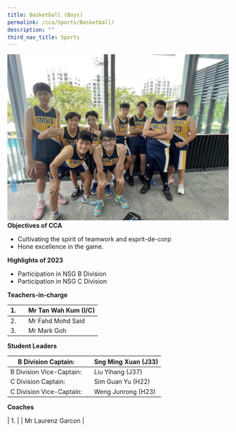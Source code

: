 ```yaml
---
title: Basketball (Boys)
permalink: /cca/Sports/Basketball/
description: ""
third_nav_title: Sports
---
```

![](/images/2023%20basketball.jpeg)
**Objectives of CCA**

*   Cultivating the spirit of teamwork and esprit-de-corp
*   Hone excellence in the game.

**Highlights of 2023**

*   Participation in NSG B Division
*   Participation in NSG C Division


**Teachers-in-charge**

| 1. |  | Mr Tan Wah Kum (I/C)  |
| -------- | -------- | -------- |
| 2.     |      | Mr Fahd Mohd Said     |
| 3.     |      | Mr Mark Goh      |



**Student Leaders**

| B Division Captain: |  | Sng Ming Xuan (J33) |
| -------- | -------- | -------- |
| B Division Vice-Captain:     |      | Liu Yihang (J37)    |
| C Division Captain:     |      | Sim Guan Yu (H22)    |
| C Division Vice-Captain:     |      | Weng Junrong (H23)   |



**Coaches**

| 1.    |      | Mr Laurenz Garcon     |